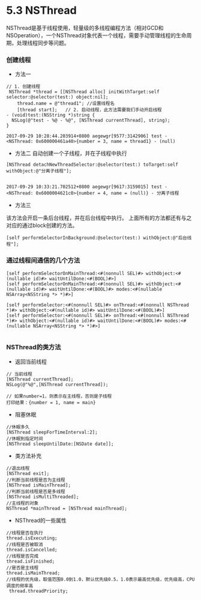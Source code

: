 # 5.3 NSThread


NSThread是基于线程使用，轻量级的多线程编程方法（相对GCD和NSOperation），一个NSThread对象代表一个线程，需要手动管理线程的生命周期，处理线程同步等问题。


### 创建线程

* 方法一

```
// 1. 创建线程
 NSThread *thread = [[NSThread alloc] initWithTarget:self selector:@selector(test:) object:nil];
    thread.name = @"thread1"; //设置线程名
    [thread start];   // 2. 启动线程，此方法需要我们手动开启线程
- (void)test:(NSString *)string {
  NSLog(@"test - %@ - %@", [NSThread currentThread], string);
}

2017-09-29 10:28:44.203914+0800 aegewgr[9577:3142906] test - <NSThread: 0x600000461a40>{number = 3, name = thread1} - (null)

```


* 方法二  自动创建一个子线程，并在子线程中执行

```
[NSThread detachNewThreadSelector:@selector(test:) toTarget:self withObject:@"分离子线程"];


2017-09-29 10:33:21.702512+0800 aegewgr[9617:3159015] test - <NSThread: 0x6000004621c0>{number = 4, name = (null)} - 分离子线程

```

* 方法三

该方法会开启一条后台线程，并在后台线程中执行。
上面所有的方法都还有与之对应的通过block创建的方法。

```
[self performSelectorInBackground:@selector(test:) withObject:@"后台线程"];

```


###  通过线程间通信的几个方法

```
[self performSelectorOnMainThread:<#(nonnull SEL)#> withObject:<#(nullable id)#> waitUntilDone:<#(BOOL)#>]
[self performSelectorOnMainThread:<#(nonnull SEL)#> withObject:<#(nullable id)#> waitUntilDone:<#(BOOL)#> modes:<#(nullable NSArray<NSString *> *)#>]

[self performSelector:<#(nonnull SEL)#> onThread:<#(nonnull NSThread *)#> withObject:<#(nullable id)#> waitUntilDone:<#(BOOL)#>]
[self performSelector:<#(nonnull SEL)#> onThread:<#(nonnull NSThread *)#> withObject:<#(nullable id)#> waitUntilDone:<#(BOOL)#> modes:<#(nullable NSArray<NSString *> *)#>]


```


### NSThread的类方法

* 返回当前线程

```
// 当前线程
[NSThread currentThread];
NSLog(@"%@",[NSThread currentThread]);
 
// 如果number=1，则表示在主线程，否则是子线程
打印结果：{number = 1, name = main}

```

* 阻塞休眠

```
//休眠多久
[NSThread sleepForTimeInterval:2];
//休眠到指定时间
[NSThread sleepUntilDate:[NSDate date]];

```

* 类方法补充

```
//退出线程
[NSThread exit];
//判断当前线程是否为主线程
[NSThread isMainThread];
//判断当前线程是否是多线程
[NSThread isMultiThreaded];
//主线程的对象
NSThread *mainThread = [NSThread mainThread];

```




* NSThread的一些属性

```
//线程是否在执行
thread.isExecuting;
//线程是否被取消
thread.isCancelled;
//线程是否完成
thread.isFinished;
//是否是主线程
thread.isMainThread;
//线程的优先级，取值范围0.0到1.0，默认优先级0.5，1.0表示最高优先级，优先级高，CPU调度的频率高
 thread.threadPriority;

```




















